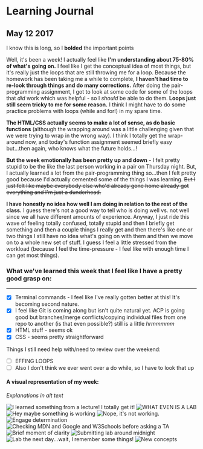 # Learning Journal
## May 12 2017

I know this is long, so I **bolded** the important points

Well, it's been a week! I actually feel like **I'm understanding about 75-80% of what's going on.** I feel like I get the conceptual idea of most things, but it's really just the loops that are still throwing me for a loop. Because the homework has been taking me a while to complete, **I haven't had time to re-look through things and do many corrections.** After doing the pair-programming assignment, I got to look at some code for some of the loops that _did_ work which was helpful - so I _should_ be able to do them. **Loops just still seem tricky to me for some reason.** I think I might have to do some practice problems with loops (while and for!) in my spare time.

**The HTML/CSS actually seems to make a lot of sense, as do basic functions** (although the wrapping around was a little challenging given that we were trying to wrap in the wrong way). I think I totally get the wrap-around now, and today's function assignment seemed briefly easy but...then again, who knows what the future holds...!

**But the week emotionally has been pretty up and down** - I felt pretty stupid to be the like the last person working in a pair on Thursday night. But, I actually learned a lot from the pair-programming thing so...then I felt pretty good because I'd actually cemented some of the things I was learning. ~~But I just felt like maybe everybody else who'd already gone home already got everything and I'm just a dunderhead.~~

**I have honestly no idea how well I am doing in relation to the rest of the class.** I guess there's not a good way to tell who is doing well vs. not well since we all have different amounts of experience. Anyway, I just ride this wave of feeling totally confused, totally stupid and then I briefly get something and then a couple things I really get and then there's like one or two things I still have no idea what's going on with them and then we move on to a whole new set of stuff. I guess I feel a little stressed from the workload (because I feel the time-pressure - I feel like with enough time I can get most things).

### What we've learned this week that I feel like I have a pretty good grasp on:
---
-[x] Terminal commands - I feel like I've really gotten better at this! It's becoming second nature.
-[x] I feel like Git is coming along but isn't quite natural yet. ACP is going good but branches/merge conflicts/copying individual files from one repo to another (is that even possible?) still is a little _hrmmmmm_
-[x] HTML stuff - seems ok
-[x] CSS - seems pretty straightforward

Things I still need help with/need to review over the weekend:
-[ ] EFFING LOOPS
-[ ] Also I don't think we ever went over a do while, so I have to look that up

#### A visual representation of my week:
_Explanations in alt text_

![I learned something from a lecture! I totally get it!](https://media.giphy.com/media/tgCUdcdVo5zJm/giphy.gif)
![WHAT EVEN IS A LAB](https://media.giphy.com/media/AL53WF1fOCXy8/giphy.gif)
![Hey maybe something is working](https://media.giphy.com/media/xUPGcl3ijl0vAEyIDK/giphy.gif)
![Nope, it's not working.](https://media.giphy.com/media/AD8PD02XV4Nb2/giphy.gif)
![Engage determination](https://media.giphy.com/media/5K23wYRxmP8VG/giphy.gif)
![Checking MDN and Google and W3Schools before asking a TA](https://media.giphy.com/media/3o7bu0mcp3ibhm0mvC/giphy.gif)
![Brief moment of clarity](https://media.giphy.com/media/nW58eXwek1QOs/giphy.gif)
![Submitting lab around midnight](https://media.giphy.com/media/3oKIPf3C7HqqYBVcCk/giphy.gif)
![Lab the next day...wait, I remember some things!](https://media.giphy.com/media/sM4ALgO3D7F8k/giphy.gif)
![New concepts](https://media.giphy.com/media/3o7btPCcdNniyf0ArS/giphy.gif)
